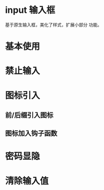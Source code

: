 # input 输入框
 基于原生输入框，美化了样式，扩展小部分 功能。

# 基本使用

<preview-box>
<demo1 />
<preview  comName='icon' demoName='demo1' />
</preview-box>


# 禁止输入

<preview-box>
<demo1 />
<preview  comName='icon' demoName='demo1' />
</preview-box>

# 图标引入

## 前/后缀引入图标

<preview-box>
<demo1 />
<preview  comName='icon' demoName='demo1' />
</preview-box>

## 图标加入钩子函数
<preview-box>
<demo1 />
<preview  comName='icon' demoName='demo1' />
</preview-box>

# 密码显隐
<preview-box>
<demo1 />
<preview  comName='icon' demoName='demo1' />
</preview-box>

# 清除输入值
<preview-box>
<demo1 />
<preview  comName='icon' demoName='demo1' />
</preview-box>
